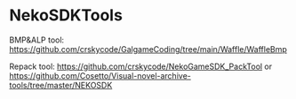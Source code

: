 # NekoSDKTools
BMP&ALP tool: https://github.com/crskycode/GalgameCoding/tree/main/Waffle/WaffleBmp

Repack tool: https://github.com/crskycode/NekoGameSDK_PackTool or https://github.com/Cosetto/Visual-novel-archive-tools/tree/master/NEKOSDK

